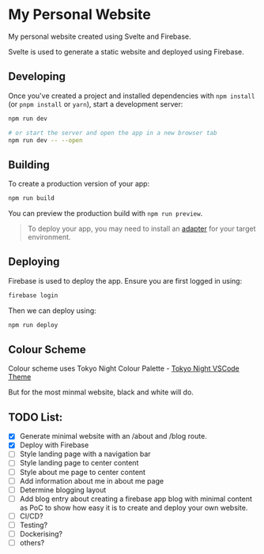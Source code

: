 # My Personal Website

My personal website created using Svelte and Firebase. 

Svelte is used to generate a static website and deployed using Firebase.

## Developing

Once you've created a project and installed dependencies with `npm install` (or `pnpm install` or `yarn`), start a development server:

```bash
npm run dev

# or start the server and open the app in a new browser tab
npm run dev -- --open
```

## Building

To create a production version of your app:

```bash
npm run build
```

You can preview the production build with `npm run preview`.

> To deploy your app, you may need to install an [adapter](https://kit.svelte.dev/docs/adapters) for your target environment.

## Deploying

Firebase is used to deploy the app. Ensure you are first logged in using:

```bash
firebase login
```

Then we can deploy using:

```bash
npm run deploy
```

## Colour Scheme

Colour scheme uses Tokyo Night Colour Palette - [Tokyo Night VSCode Theme](https://github.com/enkia/tokyo-night-vscode-theme)

But for the most minmal website, black and white will do.

## TODO List:

- [x] Generate minimal website with an /about and /blog route.
- [x] Deploy with Firebase
- [ ] Style landing page with a navigation bar
- [ ] Style landing page to center content
- [ ] Style about me page to center content
- [ ] Add information about me in about me page
- [ ] Determine blogging layout
- [ ] Add blog entry about creating a firebase app blog with minimal content as PoC to show how easy it is to create and deploy your own website.
- [ ] CI/CD?
- [ ] Testing?
- [ ] Dockerising?
- [ ] others?